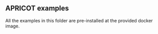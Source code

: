 ## APRICOT examples

All the examples in this folder are pre-installed at the provided docker image.
